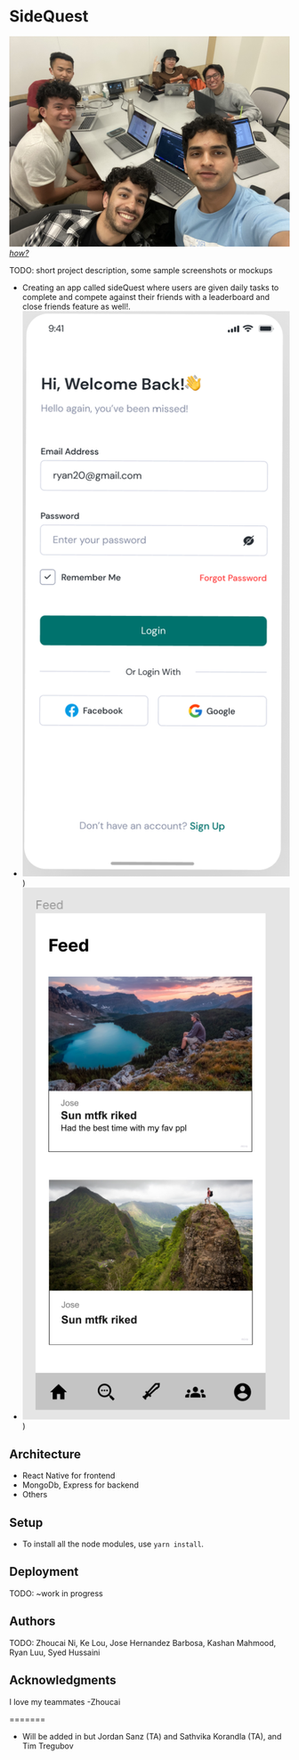 # SideQuest


![Team Photo](groupimage.jpeg)
[*how?*](https://docs.github.com/en/repositories/managing-your-repositorys-settings-and-features/customizing-your-repository/about-readmes#relative-links-and-image-paths-in-readme-files)

TODO: short project description, some sample screenshots or mockups
- Creating an app called sideQuest where users are given daily tasks to complete and compete against their friends with
a leaderboard and close friends feature as well!. 
- ![loginscreen](loginscreen.png))
- ![feed](feedpage.png))


## Architecture

- React Native for frontend 
- MongoDb, Express for backend
- Others

## Setup
- To install all the node modules, use `yarn install`.

## Deployment

TODO: ~work in progress 

## Authors

TODO: Zhoucai Ni, Ke Lou, Jose Hernandez Barbosa, Kashan Mahmood, Ryan Luu, Syed Hussaini

## Acknowledgments
I love my teammates -Zhoucai

=======
- Will be added in but Jordan Sanz (TA) and Sathvika Korandla (TA), and Tim Tregubov
